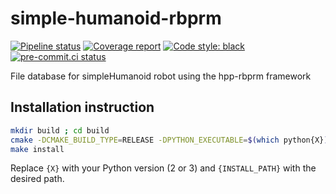 # simple-humanoid-rbprm

[![Pipeline status](https://gitlab.laas.fr/humanoid-path-planner/simple-humanoid-rbprm/badges/master/pipeline.svg)](https://gitlab.laas.fr/humanoid-path-planner/simple-humanoid-rbprm/commits/master)
[![Coverage report](https://gitlab.laas.fr/humanoid-path-planner/simple-humanoid-rbprm/badges/master/coverage.svg?job=doc-coverage)](https://gepettoweb.laas.fr/doc/humanoid-path-planner/simple-humanoid-rbprm/master/coverage/)
[![Code style: black](https://img.shields.io/badge/code%20style-black-000000.svg)](https://github.com/psf/black)
[![pre-commit.ci status](https://results.pre-commit.ci/badge/github/humanoid-path-planner/simple-humanoid-rbprm/master.svg)](https://results.pre-commit.ci/latest/github/humanoid-path-planner/simple-humanoid-rbprm)


File database for simpleHumanoid robot using the hpp-rbprm framework

## Installation instruction

```bash
mkdir build ; cd build
cmake -DCMAKE_BUILD_TYPE=RELEASE -DPYTHON_EXECUTABLE=$(which python{X}) -DCMAKE_INSTALL_PREFIX={INSTALL_PATH} ..
make install
```

Replace `{X}` with your Python version (2 or 3) and `{INSTALL_PATH}` with the desired path.
